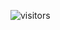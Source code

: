 <!-- TÍTULO PRINCIPAL -->
<!-- DESCRIÇÃO -->
<!-- CITAÇÕES -->
<!-- CONTATOS -->
<!-- CURSOS -->
<!-- CONTADOR DE VISITAS -->
![visitors](https://visitor-badge.glitch.me/badge?page_id=Devsgeeknerd.Devsgeeknerd "Total de Visitas")
